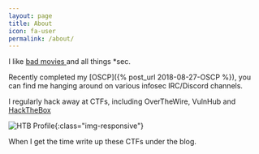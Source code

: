 ```yaml
---
layout: page
title: About
icon: fa-user
permalink: /about/
---
```


I like <a href="https://letterboxd.com/PercussiveElbow"> bad movies </a> and all things *sec. 

Recently completed my [OSCP]({% post_url 2018-08-27-OSCP %}), you can find me hanging around on various infosec IRC/Discord channels.

I regularly hack away at CTFs, including OverTheWire, VulnHub and
[HackTheBox](https://www.hackthebox.eu/home/users/profile/55538)

![HTB Profile](https://www.hackthebox.eu/badge/image/55538){:class="img-responsive"}

When I get the time write up these CTFs under the blog.